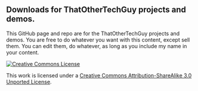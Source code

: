 Downloads for ThatOtherTechGuy projects and demos.
-
This GitHub page and repo are for the ThatOtherTechGuy projects and demos. You are free to do whatever you want with this content, except sell them. You can edit them, do whatever, as long as you include my name in your content.

[![Creative Commons License](http://i.creativecommons.org/l/by-sa/3.0/88x31.png)](http://creativecommons.org/licenses/by-sa/3.0/deed.en_US)

This work is licensed under a [Creative Commons Attribution-ShareAlike 3.0 Unported License](http://creativecommons.org/licenses/by-sa/3.0/deed.en_US).